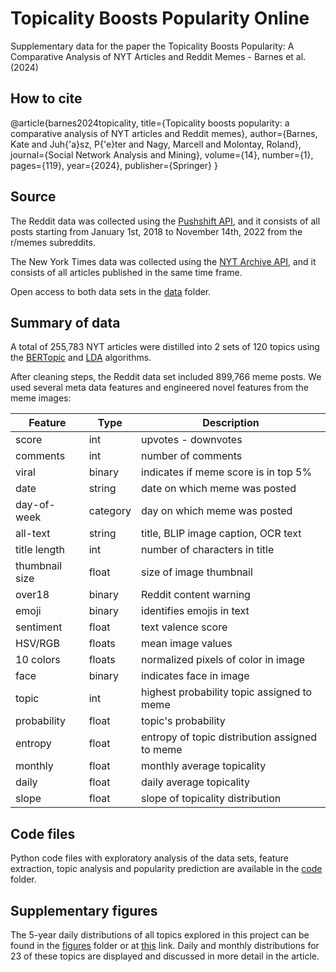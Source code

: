 # Topicality Boosts Popularity Online
Supplementary data for the paper the Topicality Boosts Popularity: A Comparative Analysis of NYT Articles and Reddit Memes - Barnes et al. (2024)

## How to cite

@article{barnes2024topicality,
  title={Topicality boosts popularity: a comparative analysis of NYT articles and Reddit memes},
  author={Barnes, Kate and Juh{\'a}sz, P{\'e}ter and Nagy, Marcell and Molontay, Roland},
  journal={Social Network Analysis and Mining},
  volume={14},
  number={1},
  pages={119},
  year={2024},
  publisher={Springer}
}

## Source

The Reddit data was collected using the [Pushshift API](https://pypi.org/project/psaw/), and it consists of all posts starting from January 1st, 2018 to November 14th, 2022 from the r/memes subreddits.

The New York Times data was collected using the [NYT Archive API](https://developer.nytimes.com/docs/archive-product/1/overview), and it consists of all articles published in the same time frame.

Open access to both data sets in the [data](./data) folder.

## Summary of data

A total of 255,783 NYT articles were distilled into 2 sets of 120 topics using the [BERTopic](https://maartengr.github.io/BERTopic/index.html) and [LDA](https://jmlr.csail.mit.edu/papers/v3/blei03a.html) algorithms. 

After cleaning steps, the Reddit data set included 899,766 meme posts. We used several meta data features and engineered novel features from the meme images: 

| Feature | Type | Description |
|----------------------|-------------------------------|--------------------------------------------------------|
| score | int | upvotes - downvotes |
| comments | int | number of comments |
| viral | binary | indicates if meme score is in top 5% |
| date | string | date on which meme was posted |
| day-of-week | category | day on which meme was posted |
| all-text | string | title, BLIP image caption, OCR text |
| title length | int | number of characters in title |
| thumbnail size | float | size of image thumbnail |
| over18 | binary | Reddit content warning |
| emoji | binary | identifies emojis in text |
| sentiment | float | text valence score |
| HSV/RGB | floats | mean image values |
| 10 colors | floats | normalized pixels of color in image |
| face | binary | indicates face in image |
| topic | int | highest probability topic assigned to meme |
| probability | float | topic's probability |
| entropy | float | entropy of topic distribution assigned to meme |
| monthly | float | monthly average topicality |
| daily | float | daily average topicality |
| slope | float | slope of topicality distribution |

## Code files

Python code files with exploratory analysis of the data sets, feature extraction, topic analysis and popularity prediction are available in the [code](./code) folder.

## Supplementary figures

The 5-year daily distributions of all topics explored in this project can be found in the [figures](./figures) folder or at [this](https://k-barnes.github.io/memes_topicality.html) link. Daily and monthly distributions for 23 of these topics are displayed and discussed in more detail in the article.
